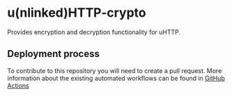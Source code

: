 # u(nlinked)HTTP-crypto

Provides encryption and decryption functionality for uHTTP.

## Deployment process

To contribute to this repository you will need to create a pull request. More information about the existing automated workflows can be found in [GitHub Actions](./.github/workflows/README.md)
